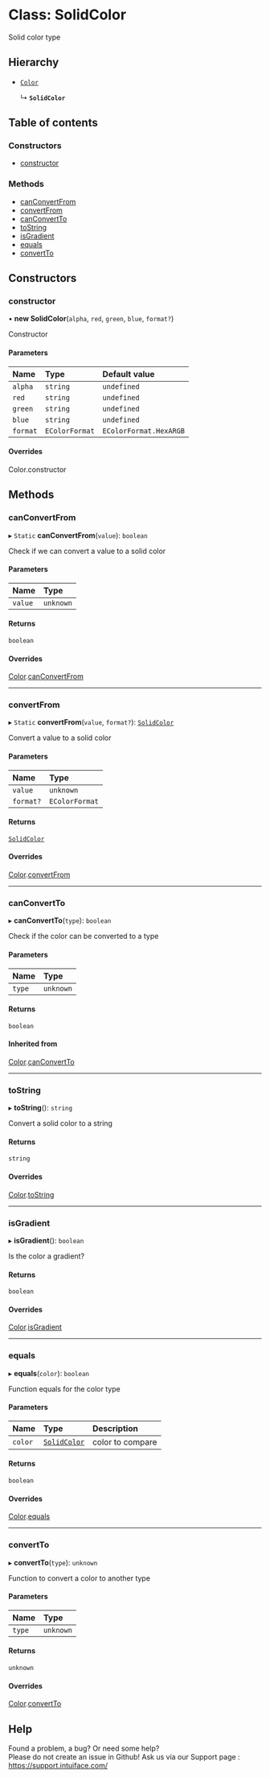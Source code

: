 # Class: SolidColor

Solid color type

## Hierarchy

- [`Color`](Color.md)

  ↳ **`SolidColor`**

## Table of contents

### Constructors

- [constructor](SolidColor.md#constructor)

### Methods

- [canConvertFrom](SolidColor.md#canconvertfrom)
- [convertFrom](SolidColor.md#convertfrom)
- [canConvertTo](SolidColor.md#canconvertto)
- [toString](SolidColor.md#tostring)
- [isGradient](SolidColor.md#isgradient)
- [equals](SolidColor.md#equals)
- [convertTo](SolidColor.md#convertto)

## Constructors

### constructor

• **new SolidColor**(`alpha`, `red`, `green`, `blue`, `format?`)

Constructor

#### Parameters

| Name | Type | Default value |
| :------ | :------ | :------ |
| `alpha` | `string` | `undefined` |
| `red` | `string` | `undefined` |
| `green` | `string` | `undefined` |
| `blue` | `string` | `undefined` |
| `format` | `EColorFormat` | `EColorFormat.HexARGB` |

#### Overrides

Color.constructor

## Methods

### canConvertFrom

▸ `Static` **canConvertFrom**(`value`): `boolean`

Check if we can convert a value to a solid color

#### Parameters

| Name | Type |
| :------ | :------ |
| `value` | `unknown` |

#### Returns

`boolean`

#### Overrides

[Color](Color.md).[canConvertFrom](Color.md#canconvertfrom)

___

### convertFrom

▸ `Static` **convertFrom**(`value`, `format?`): [`SolidColor`](SolidColor.md)

Convert a value to a solid color

#### Parameters

| Name | Type |
| :------ | :------ |
| `value` | `unknown` |
| `format?` | `EColorFormat` |

#### Returns

[`SolidColor`](SolidColor.md)

#### Overrides

[Color](Color.md).[convertFrom](Color.md#convertfrom)

___

### canConvertTo

▸ **canConvertTo**(`type`): `boolean`

Check if the color can be converted to a type

#### Parameters

| Name | Type |
| :------ | :------ |
| `type` | `unknown` |

#### Returns

`boolean`

#### Inherited from

[Color](Color.md).[canConvertTo](Color.md#canconvertto)

___

### toString

▸ **toString**(): `string`

Convert a solid color to a string

#### Returns

`string`

#### Overrides

[Color](Color.md).[toString](Color.md#tostring)

___

### isGradient

▸ **isGradient**(): `boolean`

Is the color a gradient?

#### Returns

`boolean`

#### Overrides

[Color](Color.md).[isGradient](Color.md#isgradient)

___

### equals

▸ **equals**(`color`): `boolean`

Function equals for the color type

#### Parameters

| Name | Type | Description |
| :------ | :------ | :------ |
| `color` | [`SolidColor`](SolidColor.md) | color to compare |

#### Returns

`boolean`

#### Overrides

[Color](Color.md).[equals](Color.md#equals)

___

### convertTo

▸ **convertTo**(`type`): `unknown`

Function to convert a color to another type

#### Parameters

| Name | Type |
| :------ | :------ |
| `type` | `unknown` |

#### Returns

`unknown`

#### Overrides

[Color](Color.md).[convertTo](Color.md#convertto)


## Help
Found a problem, a bug? Or need some help?  
Please do not create an issue in Github! Ask us via our Support page : https://support.intuiface.com/